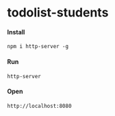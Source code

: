 # todolist-students

#### Install

`npm i http-server -g`

#### Run

`http-server`

#### Open

`http://localhost:8080`
